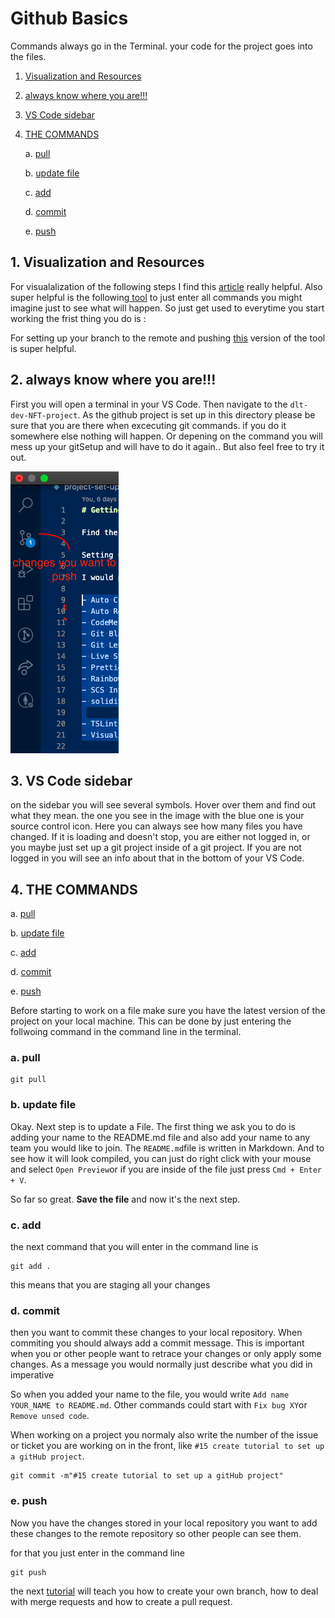 # Github Basics

Commands always go in the Terminal. your code for the project goes into the files.

1. [Visualization and Resources](#1-visualization-and-resources)
2. [always know where you are!!!](#2-always-know-where-you-are!!!)
3. [VS Code sidebar](#3-vs-code-sidebar)
4. [THE COMMANDS](#4-the-commands)

   a. [pull](#a-pull)

   b. [update file](#b-update-file)

   c. [add](#c-add)

   d. [commit](#d-commit)

   e. [push](#e-push)

## 1. Visualization and Resources

For visualalization of the following steps I find this [article](https://rachelcarmena.github.io/2018/12/12/how-to-teach-git.html) really helpful.
Also super helpful is the following[ tool](http://git-school.github.io/visualizing-git/#free) to just enter all commands you might imagine just to see what will happen.
So just get used to everytime you start working the frist thing you do is :

For setting up your branch to the remote and pushing [this](http://git-school.github.io/visualizing-git/#upstream-changes) version of the tool is super helpful.

## 2. always know where you are!!!

First you will open a terminal in your VS Code. Then navigate to the `dlt-dev-NFT-project`. As the github project is set up in this directory please be sure that you are there when excecuting git commands.
if you do it somewhere else nothing will happen. Or depening on the command you will mess up your gitSetup and will have to do it again.. But also feel free to try it out.

![sidebar](./Bildschirmfoto%202021-08-03%20um%2021.25.14.png)

## 3. VS Code sidebar

on the sidebar you will see several symbols. Hover over them and find out what they mean. the one you see in the image with the blue one is your source control icon. Here you can always see how many files you have changed. If it is loading and doesn't stop, you are either not logged in, or you maybe just set up a git project inside of a git project.
If you are not logged in you will see an info about that in the bottom of your VS Code.

## 4. THE COMMANDS

a. [pull](#a-pull)

b. [update file](#b-update-file)

c. [add](#c-add)

d. [commit](#d-commit)

e. [push](#e-push)

Before starting to work on a file make sure you have the latest version of the project on your local machine.
This can be done by just entering the follwoing command in the command line in the terminal.

### a. pull

```
git pull
```

### b. update file

Okay. Next step is to update a File.
The first thing we ask you to do is adding your name to the README.md file and also add your name to any team you would like to join.
The `README.md`file is written in Markdown. And to see how it will look compiled, you can just do right click with your mouse and select `Open Preview`or if you are inside of the file just press `Cmd + Enter + V`.

So far so great. **Save the file** and now it's the next step.

### c. add

the next command that you will enter in the command line is

```
git add .
```

this means that you are staging all your changes

### d. commit

then you want to commit these changes to your local repository. When commiting you should always add a commit message. This is important when you or other people want to retrace your changes or only apply some changes.
As a message you would normally just describe what you did in imperative

So when you added your name to the file, you would write `Add name YOUR_NAME to README.md`. Other commands could start with `Fix bug XY`or `Remove unsed code`.

When working on a project you normaly also write the number of the issue or ticket you are working on in the front, like `#15 create tutorial to set up a gitHub project`.

```
git commit -m"#15 create tutorial to set up a gitHub project"

```

### e. push

Now you have the changes stored in your local repository you want to add these changes to the remote repository so other people can see them.

for that you just enter in the command line

```
git push
```

the next [tutorial](./2-git-hub-branches.md) will teach you how to create your own branch, how to deal with merge requests and how to create a pull request.
